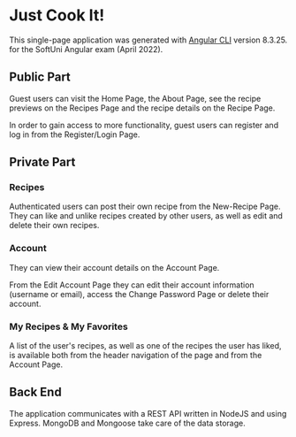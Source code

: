 # Just Cook It!

This single-page application was generated with [Angular CLI](https://github.com/angular/angular-cli) version 8.3.25. for the SoftUni Angular exam (April 2022).

## Public Part

Guest users can visit the Home Page, the About Page, see the recipe previews on the Recipes Page and the recipe details on the Recipe Page.

In order to gain access to more functionality, guest users can register and log in from the Register/Login Page.

## Private Part

### Recipes

Authenticated users can post their own recipe from the New-Recipe Page. They can like and unlike recipes created by other users, as well as edit and delete their own recipes.

### Account

They can view their account details on the Account Page.

From the Edit Account Page they can edit their account information (username or email), access the Change Password Page or delete their account.

### My Recipes & My Favorites

A list of the user's recipes, as well as one of the recipes the user has liked, is available both from the header navigation of the page and from the Account Page.

## Back End

The application communicates with a REST API written in NodeJS and using Express. MongoDB and Mongoose take care of the data storage.